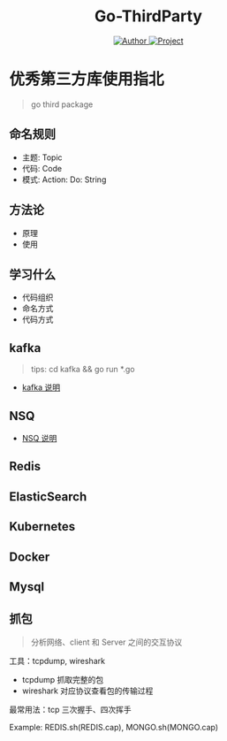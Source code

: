 <h1 align="center">Go-ThirdParty</h1>
<p align="center">
    <a href="https://github.com/wuxiaoxiaoshen">
        <img src="https://img.shields.io/badge/Author-wuxiaoxiaoshen-green" alt="Author">
        <img src="https://img.shields.io/badge/Project-GoThirdParty-red" alt="Project">
    </a>
</p>

# 优秀第三方库使用指北

> go third package




## 命名规则

- 主题: Topic
- 代码: Code
- 模式: Action: Do: String

## 方法论

- 原理
- 使用

## 学习什么

- 代码组织
- 命名方式
- 代码方式

## kafka
> tips: cd kafka && go run *.go

- [kafka 说明](README_KAFKA.md)

## NSQ

- [NSQ 说明](README_NSQ.md)

## Redis

## ElasticSearch

## Kubernetes

## Docker

## Mysql



## 抓包

> 分析网络、client 和 Server 之间的交互协议

工具：tcpdump, wireshark

- tcpdump 抓取完整的包
- wireshark 对应协议查看包的传输过程

最常用法：tcp 三次握手、四次挥手

Example: REDIS.sh(REDIS.cap), MONGO.sh(MONGO.cap)